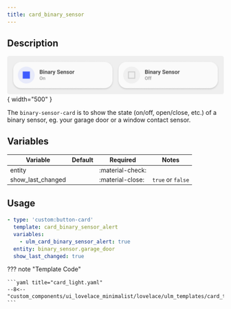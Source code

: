 ```yaml
---
title: card_binary_sensor
---
```

<!-- markdownlint-disable MD046 -->

## Description

![example-image](../../assets/img/ulm_cards/card_binary_sensor.png){ width="500" }

The `binary-sensor-card` is to show the state (on/off, open/close, etc.) of a binary sensor, eg. your garage door or a window contact sensor.

## Variables

| Variable | Default | Required         | Notes             |
|----------|---------|------------------|-------------------|
| entity     |         | :material-check: |                   |
| show_last_changed |   | :material-close: | `true` or `false` |

## Usage

```yaml
- type: 'custom:button-card'
  template: card_binary_sensor_alert
  variables:
    - ulm_card_binary_sensor_alert: true
  entity: binary_sensor.garage_door
  show_last_changed: true
```

??? note "Template Code"

    ```yaml title="card_light.yaml"
    --8<-- "custom_components/ui_lovelace_minimalist/lovelace/ulm_templates/card_templates/cards/card_binary_sensor.yaml"
    ```
